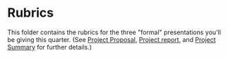# Rubrics

This folder contains the rubrics for the three "formal" presentations you'll be giving this quarter.  (See [Project Proposal](../ProjectProposal), [Project report](../ProjectReport), and [Project Summary](../ProjectSummary) for further details.)

